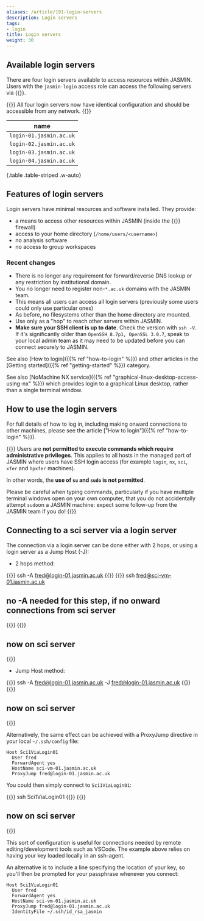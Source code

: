 ```yaml
---
aliases: /article/191-login-servers
description: Login servers
tags:
- login
title: Login servers
weight: 30
---
```


## Available login servers

There are four login servers available to access resources within JASMIN.
Users with the `jasmin-login` access role can access the following servers via
{{<abbr SSH>}}.

{{<alert type="info" >}}
All four login servers now have identical configuration and should be accessible from any network.
{{</alert>}}

name |
--- |
`login-01.jasmin.ac.uk` |
`login-02.jasmin.ac.uk` |
`login-03.jasmin.ac.uk` |
`login-04.jasmin.ac.uk` |
{.table .table-striped .w-auto}

## Features of login servers

Login servers have minimal resources and software installed. They provide:

- a means to access other resources within JASMIN (inside the {{<abbr STFC >}} firewall)
- access to your home directory (`/home/users/<username>`)
- no analysis software
- no access to group workspaces

### Recent changes

- There is no longer any requirement for forward/reverse DNS lookup or any restriction by
institutional domain.
- You no longer need to register non-`*.ac.uk` domains with the JASMIN team.
- This means all users can access all login servers (previously some users could only use particular ones)
- As before, no filesystems other than the home directory are mounted.
- Use only as a "hop" to reach other servers within JASMIN.
- **Make sure your SSH client is up to date**. Check the version with `ssh -V`. If
it's significantly older than `OpenSSH_8.7p1, OpenSSL 3.0.7`, speak to your local
admin team as it may need to be updated before you can connect securely to JASMIN.
  
See also [How to login]({{% ref "how-to-login" %}}) and other articles in the [Getting started]({{% ref "getting-started" %}}) category.

See also [NoMachine NX service]({{% ref "graphical-linux-desktop-access-using-nx" %}}) which provides login to a graphical Linux desktop, rather than a single terminal window.

## How to use the login servers

For full details of how to log in, including making onward connections to
other machines, please see the article ["How to login"]({{% ref "how-to-login" %}}).

{{<alert type="danger">}}
Users are **not permitted to execute commands which require
administrative privileges**. This applies to all hosts in the managed part of
JASMIN where users have SSH login access (for example `login`, `nx`,
`sci`, `xfer` and `hpxfer` machines).

In other words, the **use of `su` and `sudo` is not permitted**.

Please be careful when typing commands,
particularly if you have multiple terminal windows open on your own computer,
that you do not accidentally attempt `sudo`on a JASMIN machine: expect some
follow-up from the JASMIN team if you do!
{{</alert>}}

## Connecting to a sci server via a login server

The connection via a login server can be done either with 2 hops, or using a login server as a Jump Host (-J):

- 2 hops method:

{{<command user="user" host="localhost">}}
ssh -A fred@login-01.jasmin.ac.uk
{{</command>}}
{{<command user="user" host="login-01">}}
ssh fred@sci-vm-01.jasmin.ac.uk
## no -A needed for this step, if no onward connections from sci server
{{</command>}}
{{<command user="user" host="sci-vm-01">}}
## now on sci server
{{</command>}}

- Jump Host method:

{{<command user="user" host="localhost">}}
ssh -A fred@login-01.jasmin.ac.uk -J fred@login-01.jasmin.ac.uk
{{</command>}}
{{<command user="user" host="sci-vm-01">}}
## now on sci server
{{</command>}}

Alternatively, the same effect can be achieved with a ProxyJump directive in your local `~/.ssh/config` file:

```config
Host Sci1ViaLogin01
  User fred
  ForwardAgent yes
  HostName sci-vm-01.jasmin.ac.uk
  ProxyJump fred@login-01.jasmin.ac.uk
```

You could then simply connect to `Sci1ViaLogin01`:

{{<command user="user" host="localhost">}}
ssh Sci1ViaLogin01
{{</command>}}
{{<command user="user" host="sci-vm-01">}}
## now on sci server
{{</command>}}

This sort of configuration is useful for connections needed by remote editing/development tools such 
as VSCode. The example above relies on having your key loaded locally in an ssh-agent.

An alternative is to include a line specifying
the location of your key, so you'll then be prompted for your passphrase whenever you connect:

```config
Host Sci1ViaLogin01
  User fred
  ForwardAgent yes
  HostName sci-vm-01.jasmin.ac.uk
  ProxyJump fred@login-01.jasmin.ac.uk
  IdentityFile ~/.ssh/id_rsa_jasmin
```